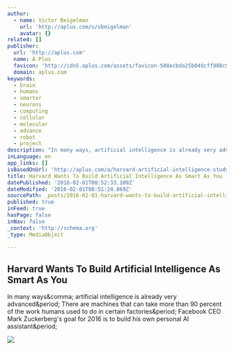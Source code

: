 ```yaml
---
author:
  - name: Victor Beigelman
    url: 'http://aplus.com/u/vbeigelman'
    avatar: {}
related: []
publisher:
  url: 'http://aplus.com'
  name: A Plus
  favicon: 'http://cdn5.aplus.com/assets/favicon-508ecbda25b049cff988c96f91c18175b981ebc437b61492df73358831a08b8e.ico'
  domain: aplus.com
keywords:
  - brain
  - humans
  - smarter
  - neurons
  - computing
  - cellular
  - molecular
  - advance
  - robot
  - project
description: "In many ways, artificial intelligence is already very advanced. There are machines that can take more than 90 percent of the work humans used to do in certain factories. Facebook CEO Mark Zuckerberg's goal for 2016 is to build his own personal AI assistant."
inLanguage: en
app_links: []
isBasedOnUrl: 'http://aplus.com/a/harvard-artificial-intelligence-study'
title: Harvard Wants To Build Artificial Intelligence As Smart As You
datePublished: '2016-02-01T08:52:33.109Z'
dateModified: '2016-02-01T08:51:24.869Z'
sourcePath: _posts/2016-02-01-harvard-wants-to-build-artificial-intelligence-as-smart-as-y.md
published: true
inFeed: true
hasPage: false
inNav: false
_context: 'http://schema.org'
_type: MediaObject

---
```

<article style=""><h1>Harvard Wants To Build Artificial Intelligence As Smart As You</h1><p>In many ways&amp;comma; artificial intelligence is already very advanced&amp;period; There are machines that can take more than 90 percent of the work humans used to do in certain factories&amp;period; Facebook CEO Mark Zuckerberg's goal for 2016 is to build his own personal AI assistant&amp;period;</p><img src="http://aplus.com/articles/92215/photo?t=1453846483" /></article>